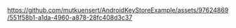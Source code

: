

https://github.com/mutkuensert/AndroidKeyStoreExample/assets/97624869/551f58b1-a1da-4960-a878-28fc408d3c37

